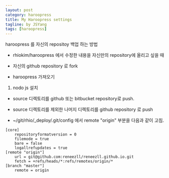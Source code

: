 ```yaml
---
layout: post
category: haroopress
title: My Haroopress settings
tagline: by JSYang
tags: [haroopress]
---
```

haroopress 를 자신의 repositoy 백업 하는  방법

 - rhiokim/haroopress 에서 수정한 내용을 자신만의 repository에 올리고 싶을 때

* 자신의 github repository 로 fork

* haroopress 가져오기

1. nodo js 설치

* source 디렉토리를 github 또는 bitbucket repository로 push.

* source 디렉토리를 제외한 나머지 디렉토리를 github repository 로 push

* ~/git/rhio/_deploy/.git/config 에서 remote "origin" 부분을 다음과 같이 고침.

~~~~~~~~
[core]
	repositoryformatversion = 0
	filemode = true
	bare = false
	logallrefupdates = true
[remote "origin"]
	url = git@github.com:reneezll/reneezll.github.io.git
	fetch = +refs/heads/*:refs/remotes/origin/*
[branch "master"]
	remote = origin
~~~~~~~~
